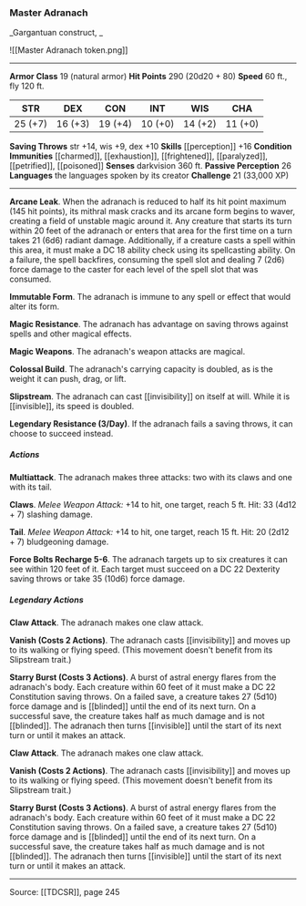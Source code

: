 ### Master Adranach
_Gargantuan construct, _

![[Master Adranach token.png]]




---

**Armor Class** 19 (natural armor)
**Hit Points** 290 (20d20 + 80)
**Speed** 60 ft., fly 120 ft.

| STR     | DEX     | CON     | INT     | WIS     | CHA     |
|---------|---------|---------|---------|---------|---------|
| 25 (+7) | 16 (+3) | 19 (+4) | 10 (+0) | 14 (+2) | 11 (+0) |

**Saving Throws** str +14, wis +9, dex +10
**Skills** [[perception]] +16
**Condition Immunities** [[charmed]], [[exhaustion]], [[frightened]], [[paralyzed]], [[petrified]], [[poisoned]]
**Senses** darkvision 360 ft.
**Passive Perception** 26
**Languages** the languages spoken by its creator
**Challenge** 21 (33,000 XP)

---

**Arcane Leak**. When the adranach is reduced to half its hit point maximum (145 hit points), its mithral mask cracks and its arcane form begins to waver, creating a field of unstable magic around it. Any creature that starts its turn within 20 feet of the adranach or enters that area for the first time on a turn takes 21 (6d6) radiant damage. Additionally, if a creature casts a spell within this area, it must make a DC 18 ability check using its spellcasting ability. On a failure, the spell backfires, consuming the spell slot and dealing 7 (2d6) force damage to the caster for each level of the spell slot that was consumed.

**Immutable Form**. The adranach is immune to any spell or effect that would alter its form.

**Magic Resistance**. The adranach has advantage on saving throws against spells and other magical effects.

**Magic Weapons**. The adranach's weapon attacks are magical.

**Colossal Build**. The adranach's carrying capacity is doubled, as is the weight it can push, drag, or lift.

**Slipstream**. The adranach can cast [[invisibility]] on itself at will. While it is [[invisible]], its speed is doubled.

**Legendary Resistance (3/Day)**. If the adranach fails a saving throws, it can choose to succeed instead.

##### Actions
**Multiattack**. The adranach makes three attacks: two with its claws and one with its tail.

**Claws**. _Melee Weapon Attack:_ +14 to hit, one target, reach 5 ft. Hit: 33 (4d12 + 7) slashing damage.

**Tail**. _Melee Weapon Attack:_ +14 to hit, one target, reach 15 ft. Hit: 20 (2d12 + 7) bludgeoning damage.

**Force Bolts Recharge 5-6**. The adranach targets up to six creatures it can see within 120 feet of it. Each target must succeed on a DC 22 Dexterity saving throws or take 35 (10d6) force damage.

##### Legendary Actions
**Claw Attack**. The adranach makes one claw attack.

**Vanish (Costs 2 Actions)**. The adranach casts [[invisibility]] and moves up to its walking or flying speed. (This movement doesn't benefit from its Slipstream trait.)

**Starry Burst (Costs 3 Actions)**. A burst of astral energy flares from the adranach's body. Each creature within 60 feet of it must make a DC 22 Constitution saving throws. On a failed save, a creature takes 27 (5d10) force damage and is [[blinded]] until the end of its next turn. On a successful save, the creature takes half as much damage and is not [[blinded]]. The adranach then turns [[invisible]] until the start of its next turn or until it makes an attack.

**Claw Attack**. The adranach makes one claw attack.

**Vanish (Costs 2 Actions)**. The adranach casts [[invisibility]] and moves up to its walking or flying speed. (This movement doesn't benefit from its Slipstream trait.)

**Starry Burst (Costs 3 Actions)**. A burst of astral energy flares from the adranach's body. Each creature within 60 feet of it must make a DC 22 Constitution saving throws. On a failed save, a creature takes 27 (5d10) force damage and is [[blinded]] until the end of its next turn. On a successful save, the creature takes half as much damage and is not [[blinded]]. The adranach then turns [[invisible]] until the start of its next turn or until it makes an attack.


---

Source: [[TDCSR]], page 245